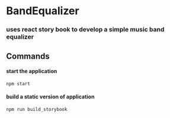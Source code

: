# BandEqualizer
### uses react story book to develop a simple music band equalizer

## Commands
#### start the application
```npm start```
#### build a static version of application
```npm run build_storybook```
